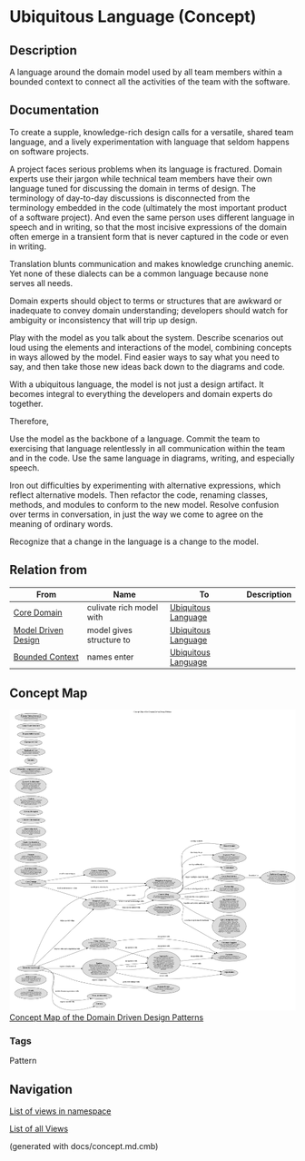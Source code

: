# Ubiquitous Language (Concept)
## Description
A language around the domain model used by all team members within a
bounded context to connect all the activities of the team with the software.

## Documentation
To create a supple, knowledge-rich design calls for a versatile, shared team
language, and a lively experimentation with language that seldom happens on
software projects.

A project faces serious problems when its language is fractured. Domain experts
use their jargon while technical team members have their own language tuned for
discussing the domain in terms of design. The terminology of day-to-day
discussions is disconnected from the terminology embedded in the code
(ultimately the most important product of a software project). And even the
same person uses different language in speech and in writing, so that the most
incisive expressions of the domain often emerge in a transient form that is
never captured in the code or even in writing.

Translation blunts communication and makes knowledge crunching anemic. Yet none
of these dialects can be a common language because none serves all needs.

Domain experts should object to terms or structures that are awkward or
inadequate to convey domain understanding; developers should watch for
ambiguity or inconsistency that will trip up design.

Play with the model as you talk about the system. Describe scenarios out loud
using the elements and interactions of the model, combining concepts in ways
allowed by the model. Find easier ways to say what you need to say, and then
take those new ideas back down to the diagrams and code.

With a ubiquitous language, the model is not just a design artifact. It becomes
integral to everything the developers and domain experts do together.

Therefore,

Use the model as the backbone of a language. Commit the team to exercising that
language relentlessly in all communication within the team and in the code.
Use the same language in diagrams, writing, and especially speech.

Iron out difficulties by experimenting with alternative expressions, which
reflect alternative models. Then refactor the code, renaming classes, methods,
and modules to conform to the new model. Resolve confusion over terms in
conversation, in just the way we come to agree on the meaning of ordinary
words.

Recognize that a change in the language is a change to the model.

## Relation from
| From | Name | To | Description |
|---|---|---|---|
| [Core Domain](../../software-development/domain-driven-design/c-core-domain.md) | culivate rich model with | [Ubiquitous Language](../../software-development/domain-driven-design/c-ubiquitous-language.md) |  |
| [Model Driven Design](../../software-development/domain-driven-design/c-model-driven-design.md) | model gives structure to | [Ubiquitous Language](../../software-development/domain-driven-design/c-ubiquitous-language.md) |  |
| [Bounded Context](../../software-development/domain-driven-design/c-bounded-context.md) | names enter | [Ubiquitous Language](../../software-development/domain-driven-design/c-ubiquitous-language.md) |  |

## Concept Map
![Concept Map of the Domain Driven Design Patterns](../../software-development/domain-driven-design/concept-view.png)
[Concept Map of the Domain Driven Design Patterns](../../software-development/domain-driven-design/concept-view.md)

### Tags
Pattern


## Navigation
[List of views in namespace](./views-in-namespace.md)

[List of all Views](../../views.md)

(generated with docs/concept.md.cmb)
